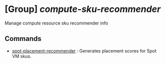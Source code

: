 # [Group] _compute-sku-recommender_

Manage compute resource sku recommender info

## Commands

- [spot-placement-recommender](/Commands/compute-sku-recommender/_spot-placement-recommender.md)
: Generates placement scores for Spot VM skus.
